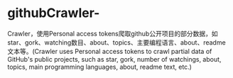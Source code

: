 # githubCrawler-
Crawler，使用Personal access tokens爬取github公开项目的部分数据，如star、gork、watching数目、about、topics、主要编程语言、about、readme文本等。(Crawler uses Personal access tokens to crawl partial data of GitHub's public projects, such as star, gork, number of watchings, about, topics, main programming languages, about, readme text, etc.)
